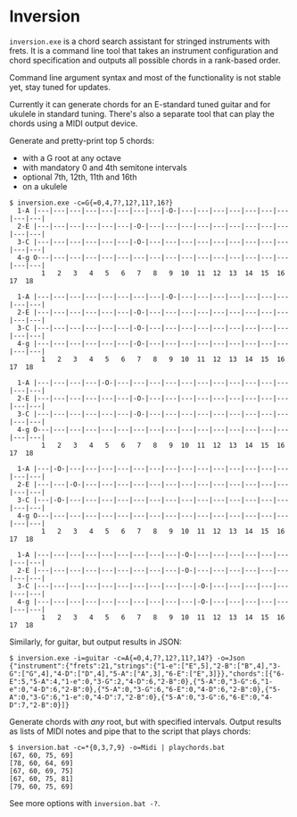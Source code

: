 Inversion
=========
`inversion.exe` is a chord search assistant for stringed instruments with
frets. It is a command line tool that takes an instrument configuration and chord
specification and outputs all possible chords in a rank-based order.

Command line argument syntax and most of the functionality is not stable yet,
stay tuned for updates.

Currently it can generate chords for an E-standard tuned guitar and for ukulele
in standard tuning. There's also a separate tool that can play the chords using
a MIDI output device.

Generate and pretty-print top 5 chords:
-   with a G root at any octave
-   with mandatory 0 and 4th semitone intervals
-   optional 7th, 12th, 11th and 16th
-   on a ukulele
```
$ inversion.exe -c=G{=0,4,7?,12?,11?,16?}
  1-A |---|---|---|---|---|---|---|---|-O-|---|---|---|---|---|---|---|---|---|
  2-E |---|---|---|---|---|---|-O-|---|---|---|---|---|---|---|---|---|---|---|
  3-C |---|---|---|---|---|---|-O-|---|---|---|---|---|---|---|---|---|---|---|
  4-g O---|---|---|---|---|---|---|---|---|---|---|---|---|---|---|---|---|---|
        1   2   3   4   5   6   7   8   9  10  11  12  13  14  15  16  17  18

  1-A |---|---|---|---|---|---|---|---|-O-|---|---|---|---|---|---|---|---|---|
  2-E |---|---|---|---|---|---|-O-|---|---|---|---|---|---|---|---|---|---|---|
  3-C |---|---|---|---|---|---|-O-|---|---|---|---|---|---|---|---|---|---|---|
  4-g |---|---|---|---|---|---|-O-|---|---|---|---|---|---|---|---|---|---|---|
        1   2   3   4   5   6   7   8   9  10  11  12  13  14  15  16  17  18

  1-A |---|---|---|---|-O-|---|---|---|---|---|---|---|---|---|---|---|---|---|
  2-E |---|---|---|---|---|---|-O-|---|---|---|---|---|---|---|---|---|---|---|
  3-C |---|---|---|---|---|---|-O-|---|---|---|---|---|---|---|---|---|---|---|
  4-g O---|---|---|---|---|---|---|---|---|---|---|---|---|---|---|---|---|---|
        1   2   3   4   5   6   7   8   9  10  11  12  13  14  15  16  17  18

  1-A |---|-O-|---|---|---|---|---|---|---|---|---|---|---|---|---|---|---|---|
  2-E |---|---|-O-|---|---|---|---|---|---|---|---|---|---|---|---|---|---|---|
  3-C |---|-O-|---|---|---|---|---|---|---|---|---|---|---|---|---|---|---|---|
  4-g O---|---|---|---|---|---|---|---|---|---|---|---|---|---|---|---|---|---|
        1   2   3   4   5   6   7   8   9  10  11  12  13  14  15  16  17  18

  1-A |---|---|---|---|---|---|---|---|---|-O-|---|---|---|---|---|---|---|---|
  2-E |---|---|---|---|---|---|---|---|---|-O-|---|---|---|---|---|---|---|---|
  3-C |---|---|---|---|---|---|---|---|---|---|-O-|---|---|---|---|---|---|---|
  4-g |---|---|---|---|---|---|---|---|---|---|-O-|---|---|---|---|---|---|---|
        1   2   3   4   5   6   7   8   9  10  11  12  13  14  15  16  17  18
```

Similarly, for guitar, but output results in JSON:
```
$ inversion.exe -i=guitar -c=A{=0,4,7?,12?,11?,14?} -o=Json
{"instrument":{"frets":21,"strings":{"1-e":["E",5],"2-B":["B",4],"3-G":["G",4],"4-D":["D",4],"5-A":["A",3],"6-E":["E",3]}},"chords":[{"6-E":5,"5-A":4,"1-e":0,"3-G":2,"4-D":6,"2-B":0},{"5-A":0,"3-G":6,"1-e":0,"4-D":6,"2-B":0},{"5-A":0,"3-G":6,"6-E":0,"4-D":6,"2-B":0},{"5-A":0,"3-G":6,"1-e":0,"4-D":7,"2-B":0},{"5-A":0,"3-G":6,"6-E":0,"4-D":7,"2-B":0}]}
```

Generate chords with *any* root, but with specified intervals. Output results
as lists of MIDI notes and pipe that to the script that plays chords:
```
$ inversion.bat -c=*{0,3,7,9} -o=Midi | playchords.bat
[67, 60, 75, 69]
[78, 60, 64, 69]
[67, 60, 69, 75]
[67, 60, 75, 81]
[79, 60, 75, 69]
```

See more options with `inversion.bat -?`.
